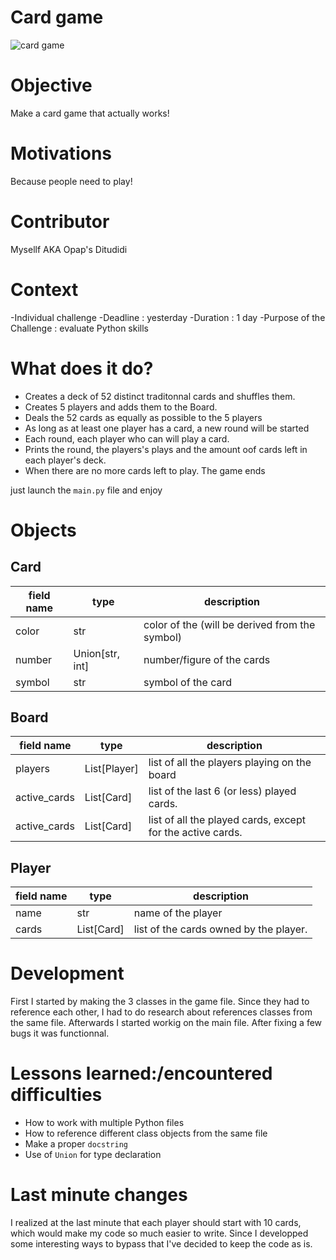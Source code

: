 # Card game

![card game](https://media.giphy.com/media/l2SpSTFjV2I3Hmpgs/giphy.gif)

# Objective

Make a card game that actually works!

# Motivations

Because people need to play!

# Contributor

Mysellf AKA Opap's Ditudidi

# Context

-Individual challenge
-Deadline : yesterday
-Duration : 1 day
-Purpose of the Challenge : evaluate Python skills

# What does it do?

- Creates a deck of 52 distinct traditonnal cards and shuffles them.
- Creates 5 players and adds them to the Board.
- Deals the 52 cards as equally as possible to the 5 players
- As long as at least one player has a card, a new round will be started
- Each round, each player who can will play a card.
- Prints the round, the players's plays and the amount oof cards left in each player's deck.
- When there are no more cards left to play. The game ends

just launch the  `main.py` file and enjoy

# Objects

## Card
field name|type|description
---|---|---
color|str|color of the (will be derived from the symbol)
number|Union[str, int]|number/figure of the cards
symbol|str|symbol of the card
 
## Board
field name|type|description
---|---|---
players|List[Player]|list of all the players playing on the board
active_cards|List[Card]|list of the last 6 (or less) played cards. 
active_cards|List[Card]|list of all the played cards, except for the active cards.

## Player
field name|type|description
---|---|---
name|str|name of the player
cards|List[Card]|list of the cards owned by the player. 

# Development

First I started by making the 3 classes in the game file.
Since they had to reference each other, I had to do research about references classes from the same file.
Afterwards I started workig on the main file. After fixing a few bugs it was functionnal.


# Lessons learned:/encountered difficulties

- How to work with multiple Python files
- How to reference different class objects from the same file
- Make a proper `docstring`
- Use of `Union` for type declaration

# Last minute changes

I realized at the last minute that each player should start with 10 cards, which would make my code so much easier to write.
Since I developped some interesting ways to bypass that I've decided to keep the code as is.

